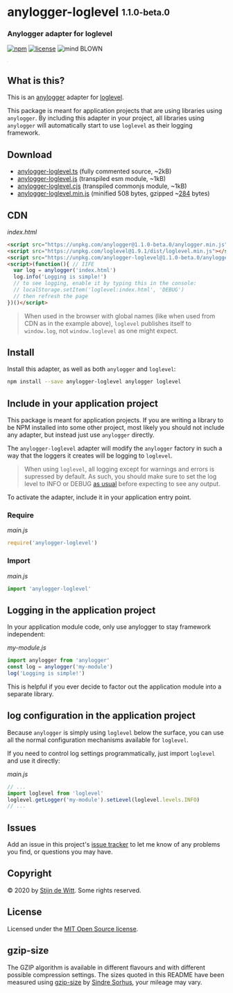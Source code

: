 # anylogger-loglevel <sub><sup>1.1.0-beta.0</sup></sub>
### Anylogger adapter for loglevel

[![npm](https://img.shields.io/npm/v/anylogger-loglevel.svg)](https://npmjs.com/package/anylogger-loglevel)
[![license](https://img.shields.io/npm/l/anylogger-loglevel.svg)](https://opensource.org/licenses/MIT)
![mind BLOWN](https://img.shields.io/badge/mind-BLOWN-ff69b4.svg)

<sup><sub><sup><sub>.</sub></sup></sub></sup>

## What is this?
This is an [anylogger](https://npmjs.com/package/anylogger) adapter for
[loglevel](https://npmjs.com/package/loglevel).

This package is meant for application projects that are using libraries using
`anylogger`. By including this adapter in your project, all libraries using
`anylogger` will automatically start to use `loglevel` as their logging framework.

## Download

* [anylogger-loglevel.ts](https://unpkg.com/anylogger-loglevel@1.1.0-beta.0/anylogger-loglevel.ts)
  (fully commented source, ~2kB)
* [anylogger-loglevel.js](https://unpkg.com/anylogger-loglevel@1.1.0-beta.0/anylogger-loglevel.js)
  (transpiled esm module, ~1kB)
* [anylogger-loglevel.cjs](https://unpkg.com/anylogger-loglevel@1.1.0-beta.0/anylogger-loglevel.cjs)
  (transpiled commonjs module, ~1kB)
* [anylogger-loglevel.min.js](https://unpkg.com/anylogger-loglevel@1.1.0-beta.0/anylogger-loglevel.min.js)
  (minified 508 bytes, gzipped ~[284](#gzip-size) bytes)


## CDN

*index.html*
```html
<script src="https://unpkg.com/anylogger@1.1.0-beta.0/anylogger.min.js"></script>
<script src="https://unpkg.com/loglevel@1.9.1/dist/loglevel.min.js"></script>
<script src="https://unpkg.com/anylogger-loglevel@1.1.0-beta.0/anylogger-loglevel.min.js"></script>
<script>(function(){ // IIFE
  var log = anylogger('index.html')
  log.info('Logging is simple!')
  // to see logging, enable it by typing this in the console:
  // localStorage.setItem('loglevel:index.html', 'DEBUG')
  // then refresh the page
})()</script>
```

> When used in the browser with global names (like when used from CDN as in the example above), `loglevel` publishes itself to `window.log`, not `window.loglevel` as one might expect.

## Install

Install this adapter, as well as both `anylogger` and `loglevel`:

```sh
npm install --save anylogger-loglevel anylogger loglevel
```

## Include in your application project
This package is meant for application projects. If you are writing a library to be NPM installed into some other project, most likely you should not include any adapter, but instead just use `anylogger` directly.

The `anylogger-loglevel` adapter will modify the `anylogger` factory in such a way that the loggers it creates will be logging to `loglevel`.

> When using `loglevel`, all logging except for warnings and errors is supressed by default.
As such, you should make sure to set the log level to INFO or DEBUG [as usual](https://www.npmjs.com/package/loglevel#documentation) before expecting to see any output.

To activate the adapter, include it in your application entry point.

### Require

*main.js*
```js
require('anylogger-loglevel')
```

### Import

*main.js*
```js
import 'anylogger-loglevel'
```

## Logging in the application project
In your application module code, only use anylogger to stay framework independent:

*my-module.js*
```js
import anylogger from 'anylogger'
const log = anylogger('my-module')
log('Logging is simple!')
```

This is helpful if you ever decide to factor out the application module into a separate library.

## log configuration in the application project

Because `anylogger` is simply using `loglevel` below the surface, you can use
all the normal configuration mechanisms available for `loglevel`.

If you need to control log settings programmatically, just import `loglevel` and
use it directly:

*main.js*
```js
// ...
import loglevel from 'loglevel'
loglevel.getLogger('my-module').setLevel(loglevel.levels.INFO)
// ...
```

## Issues

Add an issue in this project's
[issue tracker](https://github.com/download/anylogger-loglevel/issues)
to let me know of any problems you find, or questions you may have.


## Copyright

© 2020 by [Stijn de Witt](https://stijndewitt.com). Some rights reserved.


## License

Licensed under the [MIT Open Source license](https://opensource.org/licenses/MIT).

## gzip-size
The GZIP algorithm is available in different flavours and with different
possible compression settings. The sizes quoted in this README have been
measured using [gzip-size](https://npmjs.com/package/gzip-size)
by [Sindre Sorhus](https://github.com/sindresorhus), your mileage may vary.
